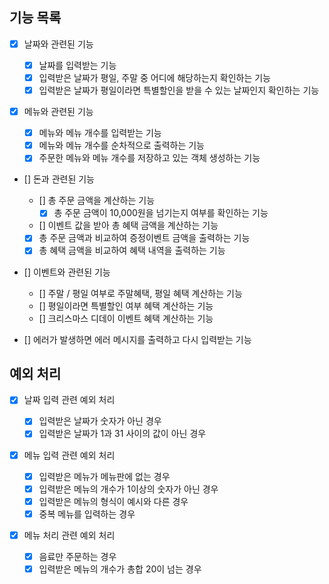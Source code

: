 ## 기능 목록

- [x] 날짜와 관련된 기능

  - [x] 날짜를 입력받는 기능
  - [x] 입력받은 날짜가 평일, 주말 중 어디에 해당하는지 확인하는 기능
  - [x] 입력받은 날짜가 평일이라면 특별할인을 받을 수 있는 날짜인지 확인하는 기능

- [x] 메뉴와 관련된 기능

  - [x] 메뉴와 메뉴 개수를 입력받는 기능
  - [x] 메뉴와 메뉴 개수를 순차적으로 출력하는 기능
  - [x] 주문한 메뉴와 메뉴 개수를 저장하고 있는 객체 생성하는 기능

- [] 돈과 관련된 기능

  - [] 총 주문 금액을 계산하는 기능
    - [x] 총 주문 금액이 10,000원을 넘기는지 여부를 확인하는 기능
  - [] 이벤트 값을 받아 총 혜택 금액을 계산하는 기능
  - [x] 총 주문 금액과 비교하여 증정이벤트 금액을 출력하는 기능
  - [x] 총 혜택 금액을 비교하여 혜택 내역을 출력하는 기능

- [] 이벤트와 관련된 기능

  - [] 주말 / 평일 여부로 주말혜택, 평일 혜택 계산하는 기능
  - [] 평일이라면 특별할인 여부 혜택 계산하는 기능
  - [] 크리스마스 디데이 이벤트 혜택 계산하는 기능

- [] 에러가 발생하면 에러 메시지를 출력하고 다시 입력받는 기능

## 예외 처리

- [x] 날짜 입력 관련 예외 처리

  - [x] 입력받은 날짜가 숫자가 아닌 경우
  - [x] 입력받은 날짜가 1과 31 사이의 값이 아닌 경우

- [x] 메뉴 입력 관련 예외 처리

  - [x] 입력받은 메뉴가 메뉴판에 없는 경우
  - [x] 입력받은 메뉴의 개수가 1이상의 숫자가 아닌 경우
  - [x] 입력받은 메뉴의 형식이 예시와 다른 경우
  - [x] 중복 메뉴를 입력하는 경우

- [x] 메뉴 처리 관련 예외 처리

  - [x] 음료만 주문하는 경우
  - [x] 입력받은 메뉴의 개수가 총합 20이 넘는 경우
